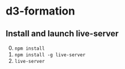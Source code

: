 # d3-formation

## Install and launch live-server

0. ```npm install```
0. ```npm install -g live-server```
0. ```live-server```
